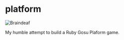 # platform

![Braindeaf](https://img.shields.io/badge/style-braindeaf-green?logo=github&style=for-the-badge&label=github&link=https://github.com/braindeaf)

My humble attempt to build a Ruby Gosu Plaform game.
